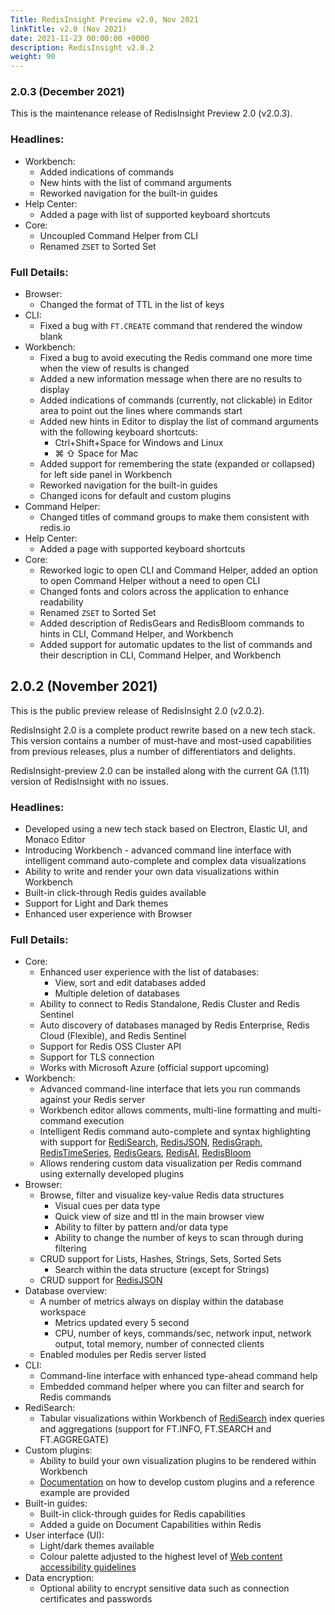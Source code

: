 ```yaml
---
Title: RedisInsight Preview v2.0, Nov 2021
linkTitle: v2.0 (Nov 2021)
date: 2021-11-23 00:00:00 +0000
description: RedisInsight v2.0.2
weight: 90
---
```


### 2.0.3 (December 2021)

This is the maintenance release of RedisInsight Preview 2.0 (v2.0.3).

### Headlines:

- Workbench:
  - Added indications of commands
  - New hints with the list of command arguments
  - Reworked navigation for the built-in guides
- Help Center:
  - Added a page with list of supported keyboard shortcuts
- Core:
  - Uncoupled Command Helper from CLI
  - Renamed `ZSET` to Sorted Set

### Full Details:

- Browser:
  - Changed the format of TTL in the list of keys
- CLI:
  - Fixed a bug with `FT.CREATE` command that rendered the window blank
- Workbench:
  - Fixed a bug to avoid executing the Redis command one more time when the view of results is changed
  - Added a new information message when there are no results to display
  - Added indications of commands (currently, not clickable) in Editor area to point out the lines where commands start
  - Added new hints in Editor to display the list of command arguments with the following keyboard shortcuts:
    - Ctrl+Shift+Space for Windows and Linux
    - ⌘ ⇧ Space for Mac
  - Added support for remembering the state (expanded or collapsed) for left side panel in Workbench
  - Reworked navigation for the built-in guides
  - Changed icons for default and custom plugins
- Command Helper:
  - Changed titles of command groups to make them consistent with redis.io
- Help Center:
  - Added a page with supported keyboard shortcuts
- Core:
  - Reworked logic to open CLI and Command Helper, added an option to open Command Helper without a need to open CLI
  - Changed fonts and colors across the application to enhance readability
  - Renamed `ZSET` to Sorted Set
  - Added description of RedisGears and RedisBloom commands to hints in CLI, Command Helper, and Workbench
  - Added support for automatic updates to the list of commands and their description in CLI, Command Helper, and Workbench

## 2.0.2 (November 2021)

This is the public preview release of RedisInsight 2.0 (v2.0.2).

RedisInsight 2.0 is a complete product rewrite based on a new tech stack. This version contains a number of must-have and most-used capabilities from previous releases, plus a number of differentiators and delights.

RedisInsight-preview 2.0 can be installed along with the current GA (1.11) version of RedisInsight with no issues.

### Headlines:

- Developed using a new tech stack based on Electron, Elastic UI, and Monaco Editor
- Introducing Workbench - advanced command line interface with intelligent command auto-complete and complex data visualizations
- Ability to write and render your own data visualizations within Workbench
- Built-in click-through Redis guides available
- Support for Light and Dark themes
- Enhanced user experience with Browser

### Full Details:

- Core:
  - Enhanced user experience with the list of databases:
    - View, sort and edit databases added
    - Multiple deletion of databases
  - Ability to connect to Redis Standalone, Redis Cluster and Redis Sentinel
  - Auto discovery of databases managed by Redis Enterprise, Redis Cloud (Flexible), and Redis Sentinel
  - Support for Redis OSS Cluster API
  - Support for TLS connection
  - Works with Microsoft Azure (official support upcoming)
- Workbench:
  - Advanced command-line interface that lets you run commands against your Redis server 
  - Workbench editor allows comments, multi-line formatting and multi-command execution
  - Intelligent Redis command auto-complete and syntax highlighting with support for [RediSearch](https://oss.redis.com/redisearch/), [RedisJSON](https://oss.redis.com/redisjson/), [RedisGraph](https://oss.redis.com/redisgraph/), [RedisTimeSeries](https://oss.redis.com/redistimeseries/), [RedisGears](https://oss.redis.com/redisgears/), [RedisAI](https://oss.redis.com/redisai/), [RedisBloom](https://oss.redis.com/redisbloom/)
  - Allows rendering custom data visualization per Redis command using externally developed plugins
- Browser:
  - Browse, filter and visualize key-value Redis data structures
    - Visual cues per data type
    - Quick view of size and ttl in the main browser view
    - Ability to filter by pattern and/or data type
    - Ability to change the number of keys to scan through during filtering
  - CRUD support for Lists, Hashes, Strings, Sets, Sorted Sets
    - Search within the data structure (except for Strings)
  - CRUD support for [RedisJSON](https://oss.redis.com/redisjson/)
- Database overview:
  - A number of metrics always on display within the database workspace
    - Metrics updated every 5 second
    - CPU, number of keys, commands/sec, network input, network output, total memory, number of connected clients
  - Enabled modules per Redis server listed
- CLI:
  - Command-line interface with enhanced type-ahead command help
  - Embedded command helper where you can filter and search for Redis commands
- RediSearch:
  - Tabular visualizations within Workbench of [RediSearch](https://oss.redis.com/redisearch/) index queries and aggregations (support for FT.INFO, FT.SEARCH and FT.AGGREGATE)
- Custom plugins:
  - Ability to build your own visualization plugins to be rendered within Workbench
  - [Documentation](https://github.com/redisinsight/redisinsight) on how to develop custom plugins and a reference example are provided
- Built-in guides:
  - Built-in click-through guides for Redis capabilities
  - Added a guide on Document Capabilities within Redis
- User interface (UI):
  - Light/dark themes available
  - Colour palette adjusted to the highest level of [Web content accessibility guidelines](https://www.w3.org/WAI/standards-guidelines/wcag/)
- Data encryption:
  - Optional ability to encrypt sensitive data such as connection certificates and passwords
